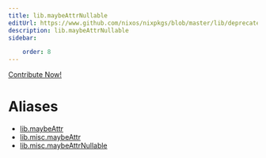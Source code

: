 ```yaml
---
title: lib.maybeAttrNullable
editUrl: https://www.github.com/nixos/nixpkgs/blob/master/lib/deprecated.nix#L42C15
description: lib.maybeAttrNullable
sidebar:

    order: 8
---
```


<a href="https://www.github.com/nixos/nixpkgs/blob/master/lib/deprecated.nix#L42C15">Contribute Now!</a>


# Aliases

- [lib.maybeAttr](reference/lib/lib-maybeAttr)
- [lib.misc.maybeAttr](reference/lib/misc/lib-misc-maybeAttr)
- [lib.misc.maybeAttrNullable](reference/lib/misc/lib-misc-maybeAttrNullable)



